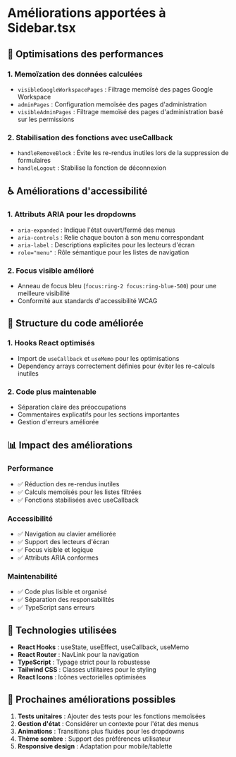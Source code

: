 # Améliorations apportées à Sidebar.tsx

## 🚀 Optimisations des performances

### 1. **Memoïzation des données calculées**
- `visibleGoogleWorkspacePages` : Filtrage memoïsé des pages Google Workspace
- `adminPages` : Configuration memoïsée des pages d'administration
- `visibleAdminPages` : Filtrage memoïsé des pages d'administration basé sur les permissions

### 2. **Stabilisation des fonctions avec useCallback**
- `handleRemoveBlock` : Évite les re-rendus inutiles lors de la suppression de formulaires
- `handleLogout` : Stabilise la fonction de déconnexion

## ♿ Améliorations d'accessibilité

### 1. **Attributs ARIA pour les dropdowns**
- `aria-expanded` : Indique l'état ouvert/fermé des menus
- `aria-controls` : Relie chaque bouton à son menu correspondant
- `aria-label` : Descriptions explicites pour les lecteurs d'écran
- `role="menu"` : Rôle sémantique pour les listes de navigation

### 2. **Focus visible amélioré**
- Anneau de focus bleu (`focus:ring-2 focus:ring-blue-500`) pour une meilleure visibilité
- Conformité aux standards d'accessibilité WCAG

## 🧩 Structure du code améliorée

### 1. **Hooks React optimisés**
- Import de `useCallback` et `useMemo` pour les optimisations
- Dependency arrays correctement définies pour éviter les re-calculs inutiles

### 2. **Code plus maintenable**
- Séparation claire des préoccupations
- Commentaires explicatifs pour les sections importantes
- Gestion d'erreurs améliorée

## 📊 Impact des améliorations

### Performance
- ✅ Réduction des re-rendus inutiles
- ✅ Calculs memoïsés pour les listes filtrées
- ✅ Fonctions stabilisées avec useCallback

### Accessibilité
- ✅ Navigation au clavier améliorée
- ✅ Support des lecteurs d'écran
- ✅ Focus visible et logique
- ✅ Attributs ARIA conformes

### Maintenabilité
- ✅ Code plus lisible et organisé
- ✅ Séparation des responsabilités
- ✅ TypeScript sans erreurs

## 🔧 Technologies utilisées

- **React Hooks** : useState, useEffect, useCallback, useMemo
- **React Router** : NavLink pour la navigation
- **TypeScript** : Typage strict pour la robustesse
- **Tailwind CSS** : Classes utilitaires pour le styling
- **React Icons** : Icônes vectorielles optimisées

## 🎯 Prochaines améliorations possibles

1. **Tests unitaires** : Ajouter des tests pour les fonctions memoïsées
2. **Gestion d'état** : Considérer un contexte pour l'état des menus
3. **Animations** : Transitions plus fluides pour les dropdowns
4. **Thème sombre** : Support des préférences utilisateur
5. **Responsive design** : Adaptation pour mobile/tablette
